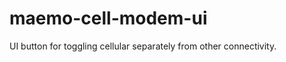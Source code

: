 maemo-cell-modem-ui
===================

UI button for toggling cellular separately from other connectivity.
